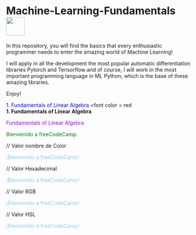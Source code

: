 # **Machine-Learning-Fundamentals** <img src="https://media.tenor.com/eT_e-q0D5xoAAAAi/long-livethe-blob-sunglasses.gif" width="50px">

In this repository, you will find the basics that every enthusiastic programmer needs to enter the amazing world of Machine Learning! 

I will apply in all the development the most popular automatic differentiation libraries Pytorch and Tensorflow and of course, I will work in the most important programming language in ML Python, which is the base of these amazing libraries.

Enjoy!﻿



<FONT COLOR="blue"> 1. Fundamentals of Linear Algebra  </FONT>
<font 
color = red   
**1. Fundamentals of Linear Algebra** 
</font>


<font color="#9900FF"> Fundamentals of Linear Algebra  </font>



<font color="green"> Bienvenido a freeCodeCamp. </font> 


// Valor nombre de Color
<p style="color: skyblue">¡Bienvenido a freeCodeCamp!</p>

// Valor Hexadecimal 
<p style="color: #87CEEB">¡Bienvenido a freeCodeCamp!</p>

// Valor RGB 
<p style="color: rgb(135,206,235)">¡Bienvenido a freeCodeCamp!</p>

// Valor HSL 
<p style="color: hsl(197, 71%, 73%)">¡Bienvenido a freeCodeCamp!</p>
